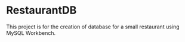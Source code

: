 # RestaurantDB
This project is for the creation of database for a small restaurant using MySQL Workbench.
